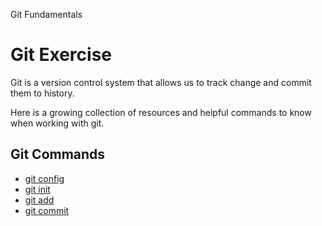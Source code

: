 Git Fundamentals
# Git Exercise

Git is a version control system that allows us to track change and commit them to history.

Here is a growing collection of resources and helpful commands to know when working with git.
## Git Commands
- [git config](./Commands/Config.md)
- [git init](./Commands/Init.md)
- [git add](./Commands/Add.md)
- [git commit](./Commands/Commit.md)
